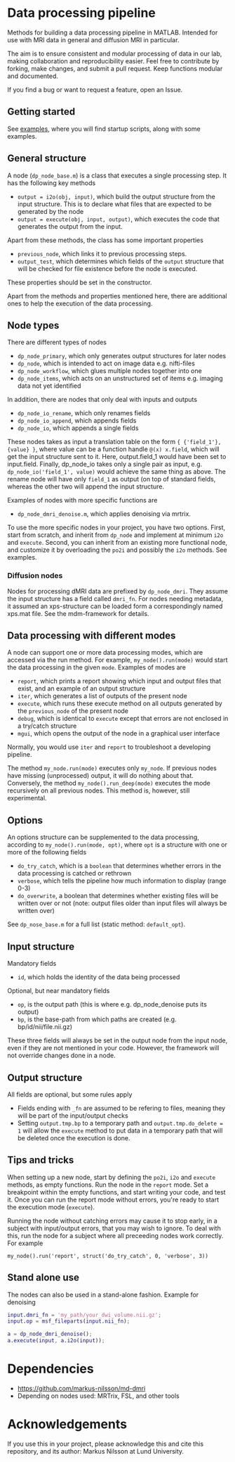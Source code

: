 # Data processing pipeline

Methods for building a data processing pipeline in MATLAB. Intended for use 
with MRI data in general and diffusion MRI in particular.

The aim is to ensure consistent and modular processing of data in our lab, 
making collaboration and reproducibility easier. Feel free to contribute 
by forking, make changes, and submit a pull request. Keep functions modular 
and documented.

If you find a bug or want to request a feature, open an Issue. 

## Getting started

See [examples](examples/), where you will find startup scripts, along with some examples. 

## General structure

A node (`dp_node_base.m`) is a class that executes a single processing step. 
It has the following key methods

- `output = i2o(obj, input)`, which build the output structure from the
  input structure. This is to declare what files that are expected to be 
  generated by the node
- `output = execute(obj, input, output)`, which executes the code that 
  generates the output from the input.
  

Apart from these methods, the class has some important properties

- `previous_node`, which links it to previous processing steps.
- `output_test`, which determines which fields of the `output` structure
  that will be checked for file existence before the node is executed. 

These properties should be set in the constructor.

Apart from the methods and properties mentioned here, there are additional
ones to help the execution of the data processing. 

## Node types

There are different types of nodes

- `dp_node_primary`, which only generates output structures for later
  nodes
- `dp_node`, which is intended to act on image data e.g. nifti-files
- `dp_node_workflow`, which glues multiple nodes together into one
- `dp_node_items`, which acts on an unstructured set of items e.g. imaging
  data not yet identified

In addition, there are nodes that only deal with inputs and outputs

- `dp_node_io_rename`, which only renames fields
- `dp_node_io_append`, which appends fields
- `dp_node_io`, which appends a single fields

These nodes takes as input a translation table on the form 
`{ {'field_1'}, {value} }`, where value can be a function
handle `@(x) x.field`, which will get the input structure sent to 
it. Here, output.field_1 would have been set to input.field. 
Finally, dp_node_io takes only a single pair as input, e.g. 
`dp_node_io('field_1', value)` would achieve the same thing as above. 
The rename node will have only `field_1` as output (on top of
standard fields, whereas the other two will append the input
structure.

Examples of nodes with more specific functions are

- `dp_node_dmri_denoise.m`, which applies denoising via mrtrix. 

To use the more specific nodes in your project, you have two options.
First, start from scratch, and inherit from `dp_node` and implement
at minimum `i2o` and `execute`. Second, you can 
inherit from an existing more functional node, and customize it by 
overloading the `po2i` and possibly the `i2o` methods. See examples.

### Diffusion nodes

Nodes for processing dMRI data are prefixed by `dp_node_dmri`. They
assume the input structure has a field called `dmri_fn`. For nodes
needing metadata, it assumed an xps-structure can be loaded form a 
correspondingly named xps.mat file. See the mdm-framework for details. 



## Data processing with different modes

A node can support one or more data processing modes, which are accessed 
via the run method. For example, `my_node().run(mode)` would start the 
data processing in the given `mode`. Examples of modes are

- `report`, which prints a report showing which input and 
  output files that exist, and an example of an output structure
- `iter`, which generates a list of outputs of the present node
- `execute`, which runs these execute method on all outputs generated by 
  the `previous_node` of the present node
- `debug`, which is identical to `execute` except that errors are not enclosed
  in a try/catch structure
- `mgui`, which opens the output of the node in a graphical user interface

Normally, you would use `iter` and `report` to troubleshoot a developing pipeline.

The method `my_node.run(mode)` executes only `my_node`. If previous nodes
have missing (unprocessed) output, it will do nothing about that. Conversely,
the method `my_node().run_deep(mode)` executes the mode recursively on all 
previous nodes. This method is, however, still experimental. 

## Options

An options structure can be supplemented to the data processing, according
to `my_node().run(mode, opt)`, where `opt` is a structure with one or 
more of the following fields

- `do_try_catch`, which is a `boolean` that determines whether errors in 
  the data processing is catched or rethrown
- `verbose`, which tells the pipeline how much information to display (range 0-3)
- `do_overwrite`, a boolean that determines whether existing files will be
  written over or not (note: output files  older than input files will always
  be written over) 

See `dp_nose_base.m` for a full list (static method: `default_opt`). 

## Input structure

Mandatory fields

- `id`, which holds the identity of the data being processed

Optional, but near mandatory fields

- `op`, is the output path (this is where e.g. dp_node_denoise puts its output)
- `bp`, is the base-path from which paths are created (e.g. bp/id/nii/file.nii.gz)

These three fields will always be set in the output node from the input node, 
even if they are not mentioned in your code. However, the framework will not
override changes done in a node.

## Output structure

All fields are optional, but some rules apply

- Fields ending with `_fn` are assumed to be refering to files, meaning they
  will be part of the input/output checks
- Setting `output.tmp.bp` to a temporary path and `output.tmp.do_delete = 1`
  will allow the `execute` method to put data in a temporary path that will
  be deleted once the execution is done.

## Tips and tricks

When setting up a new node, start by defining the `po2i`, `i2o` and `execute` methods,
as empty functions. Run the node in the `report` mode. Set a breakpoint within
the empty functions, and start writing your code, and test it. Once you can run
the report mode without errors, you're ready to start the execution mode (`execute`). 

Running the node without catching errors may cause it to stop early, in a subject
with input/output errors, that you may wish to ignore. To deal with this, run the 
node for a subject where all preceeding nodes work correctly. For example

`my_node().run('report', struct('do_try_catch', 0, 'verbose', 3))`


## Stand alone use

The nodes can also be used in a stand-alone fashion. Example for denoising

```matlab
input.dmri_fn = 'my_path/your_dwi_volume.nii.gz';
input.op = msf_fileparts(input.nii_fn);

a = dp_node_dmri_denoise();
a.execute(input, a.i2o(input));
```

# Dependencies

- https://github.com/markus-nilsson/md-dmri
- Depending on nodes used: MRTrix, FSL, and other tools

# Acknowledgements

If you use this in your project, please acknowledge this and cite this 
repository, and its author: Markus Nilsson at Lund University. 
